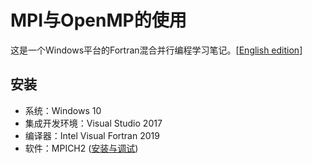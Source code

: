 # MPI与OpenMP的使用

这是一个Windows平台的Fortran混合并行编程学习笔记。[[English edition](./README.md)]



## 安装

* 系统：Windows 10
* 集成开发环境：Visual Studio 2017
* 编译器：Intel Visual Fortran 2019
* 软件：MPICH2 ([安装与调试](./Install_MPICH2_cn.md))

